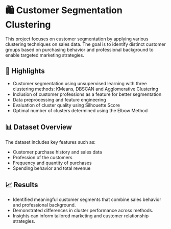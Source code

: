 # 🛍️ Customer Segmentation Clustering

This project focuses on customer segmentation by applying various clustering techniques on sales data. The goal is to identify distinct customer groups based on purchasing behavior and professional background to enable targeted marketing strategies.

## 📌 Highlights

* Customer segmentation using unsupervised learning with three clustering methods: KMeans, DBSCAN and Agglomerative Clustering
* Inclusion of customer professions as a feature for better segmentation
* Data preprocessing and feature engineering
* Evaluation of cluster quality using Silhouette Score
* Optimal number of clusters determined using the Elbow Method

## 📊 Dataset Overview

The dataset includes key features such as:

* Customer purchase history and sales data
* Profession of the customers
* Frequency and quantity of purchases
* Spending behavior and total revenue

## 📈 Results

* Identified meaningful customer segments that combine sales behavior and professional background.
* Demonstrated differences in cluster performance across methods.
* Insights can inform tailored marketing and customer relationship strategies.
